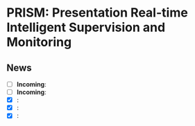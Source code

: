 # PRISM: Presentation Real-time Intelligent Supervision and Monitoring
## News
- [ ] **Incoming**: 
- [ ] **Incoming**: 
- [x] : 
- [x] :
- [x] : 
